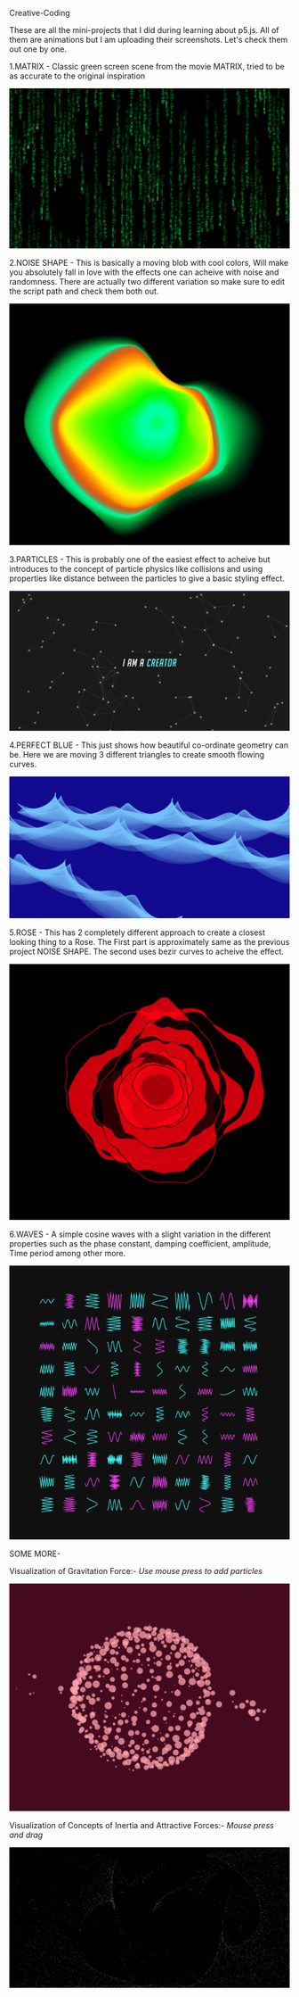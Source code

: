 Creative-Coding


These are all the mini-projects that I did during learning about p5.js. All of them are animations but I am uploading their screenshots. Let's check them out one by one.

1.MATRIX - Classic green screen scene from the movie MATRIX, tried to be as accurate to the original inspiration

![](SCREENSHOTS/matrix.png)

2.NOISE SHAPE - This is basically a moving blob with cool colors, Will make you absolutely fall in love with the effects one can acheive with noise and randomness. There are actually two different variation so make sure to edit the script path and check them both out.

![](SCREENSHOTS/blob.png)

3.PARTICLES - This is probably one of the easiest effect to acheive but introduces to the concept of particle physics like collisions and using properties like distance between the particles to give a basic styling effect.

![](SCREENSHOTS/Particles.png)

4.PERFECT BLUE - This just shows how beautiful co-ordinate geometry can be. Here we are moving 3 different triangles to create smooth flowing curves.

![](SCREENSHOTS/triangles.png)

5.ROSE - This has 2 completely different approach to create a closest looking thing to a Rose. The First part is approximately same as the previous project NOISE SHAPE. The second uses bezir curves to acheive the effect.

![](SCREENSHOTS/rose1.png)

6.WAVES - A simple cosine waves with a slight variation in the different properties such as the phase constant, damping coefficient, amplitude, Time period among other more.

![](SCREENSHOTS/waves.png)

SOME MORE-

Visualization of Gravitation Force:- *Use mouse press to add particles*

![](SCREENSHOTS/Planets.png)

Visualization of Concepts of Inertia and Attractive Forces:- *Mouse press and drag*

![](SCREENSHOTS/sands.png)
